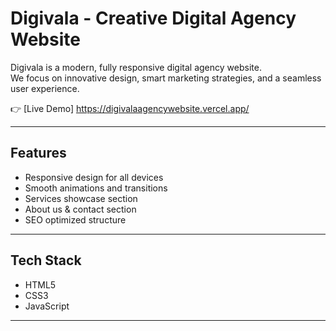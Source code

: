 # Digivala - Creative Digital Agency Website

Digivala is a modern, fully responsive digital agency website.  
We focus on innovative design, smart marketing strategies, and a seamless user experience.  

👉 [Live Demo] https://digivalaagencywebsite.vercel.app/

---

## Features
- Responsive design for all devices
- Smooth animations and transitions
- Services showcase section
- About us & contact section
- SEO optimized structure

---

## Tech Stack
- HTML5
- CSS3
- JavaScript

---

